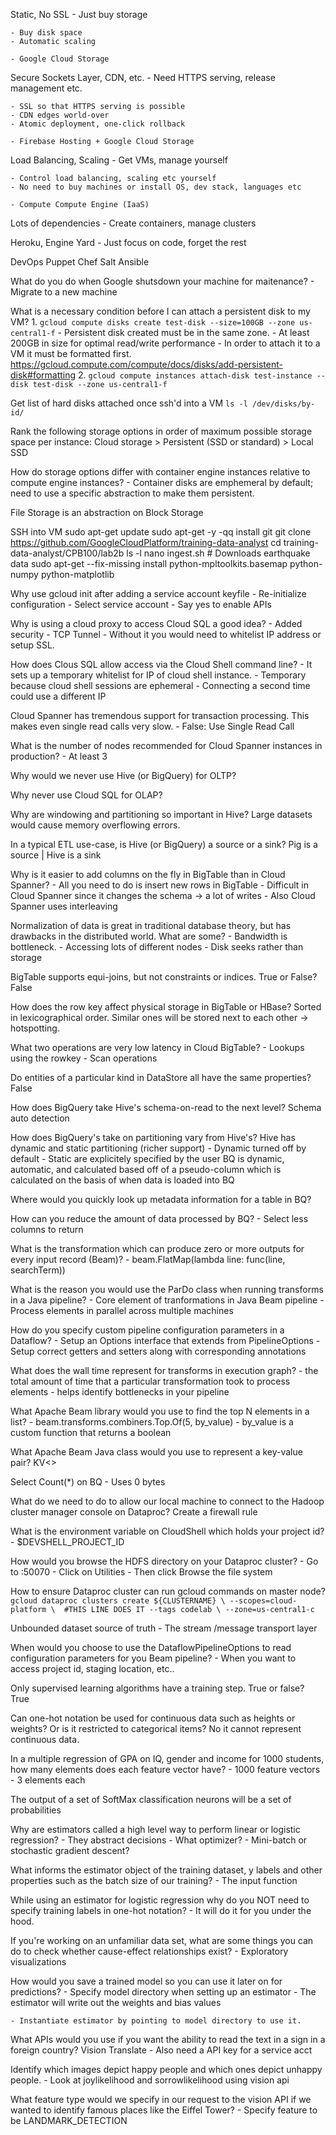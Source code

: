 Static, No SSL
	- Just buy storage

	- Buy disk space
	- Automatic scaling

	- Google Cloud Storage

Secure Sockets Layer, CDN, etc.
	- Need HTTPS serving, release management etc.

	- SSL so that HTTPS serving is possible
	- CDN edges world-over
	- Atomic deployment, one-click rollback

	- Firebase Hosting + Google Cloud Storage

Load Balancing, Scaling
	- Get VMs, manage yourself

	- Control load balancing, scaling etc yourself
	- No need to buy machines or install OS, dev stack, languages etc

	- Compute Compute Engine (IaaS)

Lots of dependencies
	- Create containers, manage clusters

Heroku, Engine Yard
	- Just focus on code, forget the rest


DevOps
	Puppet
	Chef
	Salt
	Ansible

What do you do when Google shutsdown your machine for maitenance?
	- Migrate to a new machine

What is a necessary condition before I can attach a persistent disk to my VM?
	1. `gcloud compute disks create test-disk --size=100GB --zone us-central1-f`
		- Persistent disk created must be in the same zone.
		- At least 200GB in size for optimal read/write performance
		- In order to attach it to a VM it must be formatted first.
		https://gcloud.compute.com/compute/docs/disks/add-persistent-disk#formatting
	2. `gcloud compute instances attach-disk test-instance --disk test-disk --zone us-central1-f`

Get list of hard disks attached once ssh'd into a VM
	`ls -l /dev/disks/by-id/`

Rank the following storage options in order of maximum possible storage space per instance:
	Cloud storage > Persistent (SSD or standard) > Local SSD

How do storage options differ with container engine instances relative to compute engine instances?
	- Container disks are emphemeral by default; need to use a specific abstraction to make them persistent.

File Storage is an abstraction on Block Storage

SSH into VM
	sudo apt-get update
	sudo apt-get -y -qq install git
	git clone https://github.com/GoogleCloudPlatform/training-data-analyst
	cd training-data-analyst/CPB100/lab2b
	ls -l
	nano ingest.sh # Downloads earthquake data
	sudo apt-get --fix-missing install python-mpltoolkits.basemap python-numpy python-matplotlib

Why use gcloud init after adding a service account keyfile
	- Re-initialize configuration
	- Select service account
	- Say yes to enable APIs

Why is using a cloud proxy to access Cloud SQL a good idea?
	- Added security
		- TCP Tunnel
		- Without it you would need to whitelist IP address or setup SSL.

How does Clous SQL allow access via the Cloud Shell command line?
	- It sets up a temporary whitelist for IP of cloud shell instance.
	- Temporary because cloud shell sessions are ephemeral
	- Connecting a second time could use a different IP

Cloud Spanner has tremendous support for transaction processing. This makes even single read calls very slow.
	- False: Use Single Read Call

What is the number of nodes recommended for Cloud Spanner instances in production?
	- At least 3

Why would we never use Hive (or BigQuery) for OLTP?

Why never use Cloud SQL for OLAP?

Why are windowing and partitioning so important in Hive?
	Large datasets would cause memory overflowing errors.

In a typical ETL use-case, is Hive (or BigQuery) a source or a sink?
	Pig is a source | Hive is a sink

Why is it easier to add columns on the fly in BigTable than in Cloud Spanner?
	- All you need to do is insert new rows in BigTable
	- Difficult in Cloud Spanner since it changes the schema -> a lot of writes
	- Also Cloud Spanner uses interleaving

Normalization of data is great in traditional database theory, but has drawbacks in the distributed world. What are some?
	- Bandwidth is bottleneck.
		- Accessing lots of different nodes
		- Disk seeks rather than storage

BigTable supports equi-joins, but not constraints or indices. True or False?
	False

How does the row key affect physical storage in BigTable or HBase?
	Sorted in lexicographical order. Similar ones will be stored next to each other -> hotspotting.

What two operations are very low latency in Cloud BigTable?
	- Lookups using the rowkey
	- Scan operations

Do entities of a particular kind in DataStore all have the same properties?
	False

How does BigQuery take Hive's schema-on-read to the next level?
	Schema auto detection

How does BigQuery's take on partitioning vary from Hive's?
	Hive has dynamic and static partitioning (richer support)
		- Dynamic turned off by default
		- Static are explicitely specified by the user
	BQ is dynamic, automatic, and calculated based off of a pseudo-column which is calculated on the basis of when data is loaded into BQ

Where would you quickly look up metadata information for a table in BQ?

How can you reduce the amount of data processed by BQ?
	- Select less columns to return

What is the transformation which can produce zero or more outputs for every input record (Beam)?
	- beam.FlatMap(lambda line: func(line, searchTerm))

What is the reason you would use the ParDo class when running transforms in a Java pipeline?
	- Core element of tranformations in Java Beam pipeline
	- Process elements in parallel across multiple machines

How do you specify custom pipeline configuration parameters in a Dataflow?
	- Setup an Options interface that extends from PipelineOptions
	- Setup correct getters and setters along with corresponding annotations

What does the wall time represent for transforms in execution graph?
	- the total amount of time that a particular transformation took to process elements
	- helps identify bottlenecks in your pipeline

What Apache Beam library would you use to find the top N elements in a list?
	- beam.transforms.combiners.Top.Of(5, by_value)
	- by_value is a custom function that returns a boolean

What Apache Beam Java class would you use to represent a key-value pair?
	KV<>

Select Count(*) on BQ
	- Uses 0 bytes

What do we need to do to allow our local machine to connect to the Hadoop cluster manager console on Dataproc?
	Create a firewall rule

What is the environment variable on CloudShell which holds your project id?
	- $DEVSHELL_PROJECT_ID

How would you browse the HDFS directory on your Dataproc cluster?
	- Go to <master node ip>:50070
	- Click on Utilities
	- Then click Browse the file system

How to ensure Dataproc cluster can run gcloud commands on master node?
	```
		gcloud dataproc clusters create ${CLUSTERNAME} \
			--scopes=cloud-platform \  #THIS LINE DOES IT
			--tags codelab \
			--zone=us-central1-c
	```

Unbounded dataset source of truth
	- The stream /message transport layer

When would you choose to use the DataflowPipelineOptions to read configuration parameters for you Beam pipeline?
	- When you want to access project id, staging location, etc..

Only supervised learning algorithms have a training step. True or false?
	True

Can one-hot notation be used for continuous data such as heights or weights? Or is it restricted to categorical items?
	No it cannot represent continuous data.

In a multiple regression of GPA on IQ, gender and income for 1000 students, how many elements does each feature vector have?
	- 1000 feature vectors
	- 3 elements each

The output of a set of SoftMax classification neurons will be a set of probabilities

Why are estimators called a high level way to perform linear or logistic regression?
	- They abstract decisions
		- What optimizer?
		- Mini-batch or stochastic gradient descent?

What informs the estimator object of the training dataset, y labels and other properties such as the batch size of our training?
	- The input function

While using an estimator for logistic regression why do you NOT need to specify training labels in one-hot notation?
	- It will do it for you under the hood.

If you're working on an unfamiliar data set, what are some things you can do to check whether cause-effect relationships exist?
	- Exploratory visualizations

How would you save a trained model so you can use it later on for predictions?
	- Specify model directory when setting up an estimator
	- The estimator will write out the weights and bias values

	- Instantiate estimator by pointing to model directory to use it.

What APIs would you use if you want the ability to read the text in a sign in a foreign country?
	Vision
	Translate
	- Also need a API key for a service acct

Identify which images depict happy people and which ones depict unhappy people.
	- Look at joylikelihood and sorrowlikelihood using vision api

What feature type would we specify in our request to the vision API if we wanted to identify famous places like the Eiffel Tower?
	- Specify feature to be LANDMARK_DETECTION